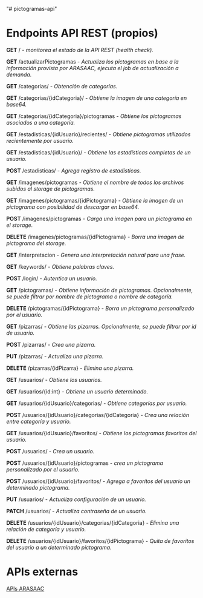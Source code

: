 "# pictogramas-api" 

# Endpoints API REST (propios)

**GET** / - *monitorea el estado de la API REST (health check).*


**GET** /actualizarPictogramas - *Actualiza los pictogramas en base a la información provista por ARASAAC, ejecuta el job de actualización a demanda.*


**GET** /categorias/ - *Obtención de categorías.*

**GET** /categorias/{idCategoria}/ - *Obtiene la imagen de una categoría en base64.*

**GET** /categorias/{idCategoria}/pictogramas - *Obtiene los pictogramas asociados a una categoría.*


**GET** /estadisticas/{idUsuario}/recientes/ - *Obtiene pictogramas utilizados recientemente por usuario.*

**GET** /estadisticas/{idUsuario}/ - *Obtiene las estadísticas completas de un  usuario.*

**POST** /estadisticas/ - *Agrega registro de estadísticas.*


**GET** /imagenes/pictogramas - *Obtiene el nombre de todos los archivos subidos al storage de pictogramas.*

**GET** /imagenes/pictogramas/{idPictograma} - *Obtiene la imagen de un pictograma con posibilidad de descargar en base64.*

**POST** /imagenes/pictogramas - *Carga una imagen para un pictograma en el storage.*

**DELETE** /imagenes/pictogramas/{idPictograma} - *Borra una imagen de pictograma del storage.*


**GET** /interpretacion - *Genera una interpretación natural para una frase.*


**GET** /keywords/ - *Obtiene palabras claves.*


**POST** /login/ - *Autentica un usuario.*


**GET** /pictogramas/ - *Obtiene información de pictogramas. Opcionalmente, se puede filtrar por nombre de pictograma o nombre de categoría.*

**DELETE** /pictogramas/{idPictograma} - *Borra un pictograma personalizado por el usuario.*


**GET** /pizarras/ - *Obtiene las pizarras. Opcionalmente, se puede filtrar por id de usuario.*

**POST** /pizarras/ - *Crea una pizarra.*

**PUT** /pizarras/ - *Actualiza una pizarra.*

**DELETE** /pizarras/{idPizarra} - *Elimina una pizarra.*


**GET** /usuarios/ - *Obtiene los usuarios.*

**GET** /usuarios/{id:int} - *Obtiene un usuario determinado.*

**GET** /usuarios/{idUsuario}/categorias/ - *Obtiene categorías por usuario.*

**POST** /usuarios/{idUsuario}/categorias/{idCategoria} - *Crea una relación entre categoría y usuario.*

**GET** /usuarios/{idUsuario}/favoritos/ - *Obtiene los pictogramas favoritos del usuario.*

**POST** /usuarios/ - *Crea un usuario.*

**POST** /usuarios/{idUsuario}/pictogramas - *crea un pictograma personalizado por el usuario.*

**POST** /usuarios/{idUsuario}/favoritos/ - *Agrega a favoritos del usuario un determinado pictograma.*

**PUT** /usuarios/ - *Actualiza configuración de un usuario.*

**PATCH** /usuarios/ - *Actualiza contraseña de un usuario.*

**DELETE** /usuarios/{idUsuario}/categorias/{idCategoria} - *Elimina una relación de categoría y usuario.*

**DELETE** /usuarios/{idUsuario}/favoritos/{idPictograma} - *Quita de favoritos del usuario a un determinado pictograma.*



# APIs externas
[APIs ARASAAC](https://arasaac.org/developers/api)
